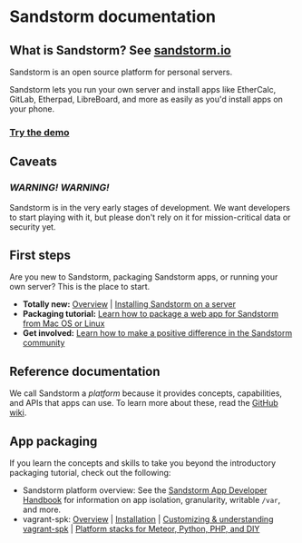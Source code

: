# Sandstorm documentation

## What is Sandstorm? See [sandstorm.io](https://sandstorm.io)

Sandstorm is an open source platform for personal servers.

Sandstorm lets you run your own server and install apps like
EtherCalc, GitLab, Etherpad, LibreBoard, and more as easily as you'd
install apps on your phone.

### [Try the demo](https://demo.sandstorm.io)

## Caveats

### *WARNING! WARNING!*

Sandstorm is in the very early stages of development. We want developers to start playing with it, but please don't rely on it for mission-critical data or security yet.

## First steps

Are you new to Sandstorm, packaging Sandstorm apps, or running your
own server? This is the place to start.

* **Totally new:** [Overview](overview.md) | [Installing Sandstorm on a server](install.md)
* **Packaging tutorial:** [Learn how to package a web app for Sandstorm from Mac OS or Linux](vagrant-spk/packaging-tutorial.md)
* **Get involved:** [Learn how to make a positive difference in the Sandstorm community](https://github.com/sandstorm-io/sandstorm/wiki/Get-Involved)

## Reference documentation

We call Sandstorm a _platform_ because it provides concepts,
capabilities, and APIs that apps can use. To learn more about these,
read the [GitHub wiki](http://github.com/sandstorm-io/sandstorm/wiki).

## App packaging

If you learn the concepts and skills to take you beyond the
introductory packaging tutorial, check out the following:

* Sandstorm platform overview: See the [Sandstorm App Developer Handbook](https://github.com/sandstorm-io/sandstorm/wiki/Sandstorm-App-Developer-Handbook) for information on app isolation, granularity, writable `/var`, and more.
* vagrant-spk: [Overview](vagrant-spk/index.md) | [Installation](vagrant-spk/installation.md) | [Customizing & understanding vagrant-spk](vagrant-spk/customizing.md) | [Platform stacks for Meteor, Python, PHP, and DIY](vagrant-spk/platform-stacks.md)
